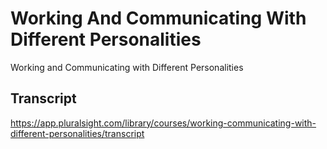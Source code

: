 # Working And Communicating With Different Personalities
 Working and Communicating with Different Personalities

## Transcript
https://app.pluralsight.com/library/courses/working-communicating-with-different-personalities/transcript
